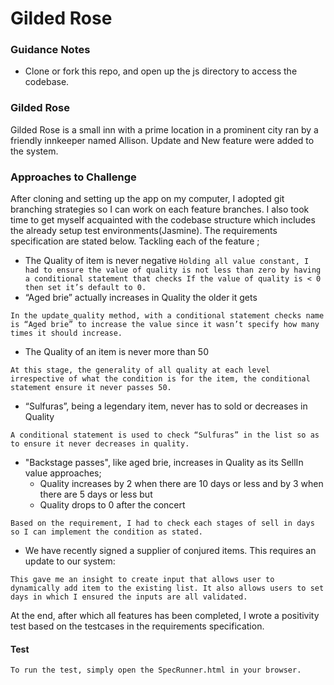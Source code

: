 # Gilded Rose

### Guidance Notes

- Clone or fork this repo, and open up the js directory to access the codebase.

###  Gilded Rose

Gilded Rose is a small inn with a prime location in a prominent city ran by a friendly innkeeper named Allison. Update and New feature were added to the system.

### Approaches to Challenge

After cloning and setting up the app on my computer, I adopted git branching strategies so I can work on each feature branches.
I also took time to get myself acquainted with the codebase structure which includes the already setup test environments(Jasmine). The requirements specification are stated below. 
Tackling each of the feature ;

- The Quality of item is never negative
`
Holding all value constant, I had to ensure the value of quality is not less than zero by having a conditional statement that checks If the value of quality is < 0 then set it’s default to 0.
`
- “Aged brie” actually increases in Quality the older it gets
```
In the update_quality method, with a conditional statement checks name is “Aged brie” to increase the value since it wasn’t specify how many times it should increase.
```
- The Quality of an item is never more than 50
```
At this stage, the generality of all quality at each level irrespective of what the condition is for the item, the conditional statement ensure it never passes 50.
```
- “Sulfuras”, being a legendary item, never has to sold or decreases in Quality
```
A conditional statement is used to check “Sulfuras” in the list so as to ensure it never decreases in quality.
```
- "Backstage passes", like aged brie, increases in Quality as its SellIn value approaches;
  - Quality increases by 2 when there are 10 days or less and by 3 when there are 5 days or less but
  - Quality drops to 0 after the concert

```
Based on the requirement, I had to check each stages of sell in days so I can implement the condition as stated.
```
- We have recently signed a supplier of conjured items. This requires an update to our system:
```
This gave me an insight to create input that allows user to dynamically add item to the existing list. It also allows users to set days in which I ensured the inputs are all validated.
```
At the end, after which all features has been completed, I wrote a positivity test based on the testcases in the requirements specification. 


#### Test
````
To run the test, simply open the SpecRunner.html in your browser.
````
